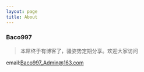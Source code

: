 ```yaml
---
layout: page
title: About
---
```

### Baco997

>本屌终于有博客了，骚姿势定期分享。欢迎大家访问

email:Baco997_Admin@163.com


